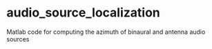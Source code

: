 # audio_source_localization
Matlab code for computing the azimuth of binaural and antenna audio sources
